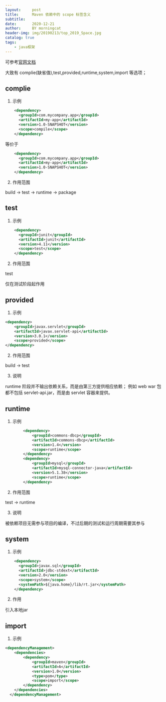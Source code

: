 ```yaml
---
layout:     post
title:      Maven 依赖中的 scope 标签含义
subtitle:   
date:       2020-12-21
author:     BY morningcat
header-img: img/20190213/top_2019_Space.jpg
catalog: true
tags:
    - java框架
---
```


可参考[官网文档](https://maven.apache.org/guides/introduction/introduction-to-dependency-mechanism.html#dependency-scope)


大致有 complie(缺省值),test,provided,runtime,system,import  等选项；

## complie

1. 示例

```xml
    <dependency>
      <groupId>com.mycompany.app</groupId>
      <artifactId>my-app</artifactId>
      <version>1.0-SNAPSHOT</version>
      <scope>compile</scope>
    </dependency>
```
等价于
```xml
    <dependency>
      <groupId>com.mycompany.app</groupId>
      <artifactId>my-app</artifactId>
      <version>1.0-SNAPSHOT</version>
    </dependency>
```

2. 作用范围

build -> test -> runtime -> package



## test

1. 示例

```xml
    <dependency>
      <groupId>junit</groupId>
      <artifactId>junit</artifactId>
      <version>4.11</version>
      <scope>test</scope>
    </dependency>
```

2. 作用范围

test

仅在测试阶段起作用


## provided

1. 示例

```xml
<dependency>
    <groupId>javax.servlet</groupId>
    <artifactId>javax.servlet-api</artifactId>
    <version>3.0.1</version>
    <scope>provided</scope>
</dependency>
```

2. 作用范围

build -> test 

3. 说明

runtime 阶段并不输出依赖关系，而是由第三方提供相应依赖；
例如 web war 包都不包括 servlet-api.jar，而是由 servlet 容器来提供。

## runtime

1. 示例

```xml
		<dependency>
			<groupId>commons-dbcp</groupId>
			<artifactId>commons-dbcp</artifactId>
			<version>1.4</version>
			<scope>runtime</scope>
		</dependency>
        <dependency>
			<groupId>mysql</groupId>
			<artifactId>mysql-connector-java</artifactId>
            <version>5.1.38</version>
			<scope>runtime</scope>
		</dependency>
```

2. 作用范围

test -> runtime

3. 说明

被依赖项目无需参与项目的编译，不过后期的测试和运行周期需要其参与

## system

1. 示例

```xml
    <dependency>
      <groupId>javax.sql</groupId>
      <artifactId>jdbc-stdext</artifactId>
      <version>2.0</version>
      <scope>system</scope>
      <systemPath>${java.home}/lib/rt.jar</systemPath>
    </dependency>
```

2. 作用

引入本地jar


## import

1. 示例

```xml
<dependencyManagement>
    <dependencies>
        <dependency>
            <groupId>maven</groupId>
            <artifactId>A</artifactId>
            <version>1.0</version>
            <type>pom</type>
            <scope>import</scope>
        </dependency>
    </dependencies>
  </dependencyManagement>
```